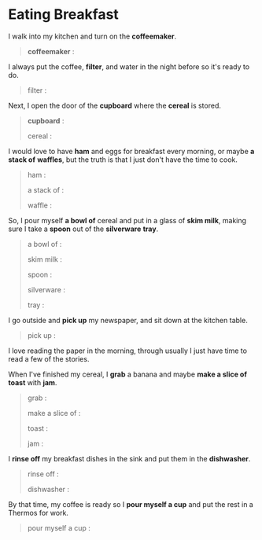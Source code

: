 # Eating Breakfast



I walk into my kitchen and turn on the **coffeemaker**.

> **coffeemaker** : 

I always put the coffee, **filter**, and water in the night before so it's ready to do.

> filter : 

Next, I open the door of the **cupboard** where the **cereal** is stored.

> **cupboard** : 
>
> cereal : 

I would love to have **ham** and eggs for breakfast every morning, or maybe **a stack of** **waffles**, but the truth is that I just don't have the time to cook.

> ham : 
>
> a stack of : 
>
> waffle : 



So, I pour myself **a bowl of** cereal and put in a glass of **skim milk**, making sure I take a **spoon** out of the **silverware** **tray**.

> a bowl of : 
>
> skim milk : 
>
> spoon :
>
> silverware : 
>
> tray : 

I go outside and **pick up** my newspaper, and sit down at the kitchen table.

> pick up : 

I love reading the paper in the morning, through usually I just have time to read a few of the stories.



When I've finished my cereal, I **grab** a banana and maybe **make a slice of** **toast** with **jam**.

> grab : 
>
> make a slice of : 
>
> toast : 
>
> jam : 

I **rinse off** my breakfast dishes in the sink and put them in the **dishwasher**. 

> rinse off : 
>
> dishwasher : 

By that time, my coffee is ready so I **pour myself a cup** and put the rest in a Thermos for work.

> pour myself a cup : 